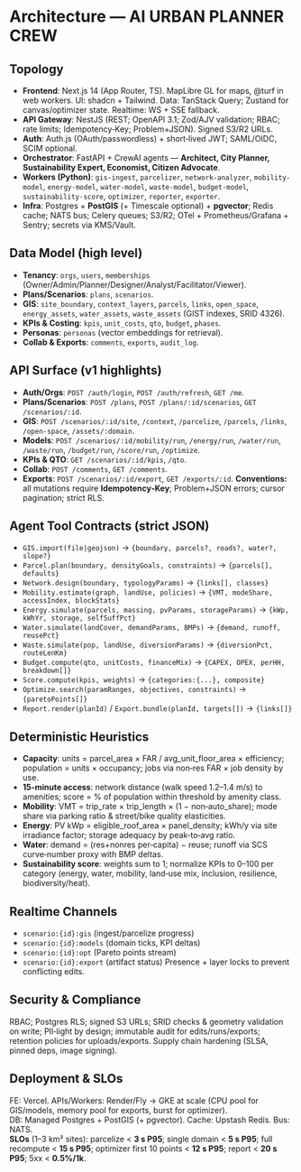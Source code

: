 # Architecture — AI URBAN PLANNER CREW

## Topology
- **Frontend**: Next.js 14 (App Router, TS). MapLibre GL for maps, @turf in web workers. UI: shadcn + Tailwind. Data: TanStack Query; Zustand for canvas/optimizer state. Realtime: WS + SSE fallback.
- **API Gateway**: NestJS (REST; OpenAPI 3.1; Zod/AJV validation; RBAC; rate limits; Idempotency‑Key; Problem+JSON). Signed S3/R2 URLs.
- **Auth**: Auth.js (OAuth/passwordless) + short‑lived JWT; SAML/OIDC, SCIM optional.
- **Orchestrator**: FastAPI + CrewAI agents — **Architect, City Planner, Sustainability Expert, Economist, Citizen Advocate**.
- **Workers (Python)**: `gis-ingest`, `parcelizer`, `network-analyzer`, `mobility-model`, `energy-model`, `water-model`, `waste-model`, `budget-model`, `sustainability-score`, `optimizer`, `reporter`, `exporter`.
- **Infra**: Postgres + **PostGIS** (+ Timescale optional) + **pgvector**; Redis cache; NATS bus; Celery queues; S3/R2; OTel + Prometheus/Grafana + Sentry; secrets via KMS/Vault.

## Data Model (high level)
- **Tenancy**: `orgs`, `users`, `memberships` (Owner/Admin/Planner/Designer/Analyst/Facilitator/Viewer).
- **Plans/Scenarios**: `plans`, `scenarios`.
- **GIS**: `site_boundary`, `context_layers`, `parcels`, `links`, `open_space`, `energy_assets`, `water_assets`, `waste_assets` (GIST indexes, SRID 4326).
- **KPIs & Costing**: `kpis`, `unit_costs`, `qto`, `budget`, `phases`.
- **Personas**: `personas` (vector embeddings for retrieval).
- **Collab & Exports**: `comments`, `exports`, `audit_log`.

## API Surface (v1 highlights)
- **Auth/Orgs**: `POST /auth/login`, `POST /auth/refresh`, `GET /me`.
- **Plans/Scenarios**: `POST /plans`, `POST /plans/:id/scenarios`, `GET /scenarios/:id`.
- **GIS**: `POST /scenarios/:id/site`, `/context`, `/parcelize`, `/parcels`, `/links`, `/open-space`, `/assets/:domain`.
- **Models**: `POST /scenarios/:id/mobility/run`, `/energy/run`, `/water/run`, `/waste/run`, `/budget/run`, `/score/run`, `/optimize`.
- **KPIs & QTO**: `GET /scenarios/:id/kpis`, `/qto`.
- **Collab**: `POST /comments`, `GET /comments`.
- **Exports**: `POST /scenarios/:id/export`, `GET /exports/:id`.
**Conventions:** all mutations require **Idempotency‑Key**; Problem+JSON errors; cursor pagination; strict RLS.

## Agent Tool Contracts (strict JSON)
- `GIS.import(file|geojson)` → `{boundary, parcels?, roads?, water?, slope?}`
- `Parcel.plan(boundary, densityGoals, constraints)` → `{parcels[], defaults}`
- `Network.design(boundary, typologyParams)` → `{links[], classes}`
- `Mobility.estimate(graph, landUse, policies)` → `{VMT, modeShare, accessIndex, blockStats}`
- `Energy.simulate(parcels, massing, pvParams, storageParams)` → `{kWp, kWhYr, storage, selfSuffPct}`
- `Water.simulate(landCover, demandParams, BMPs)` → `{demand, runoff, reusePct}`
- `Waste.simulate(pop, landUse, diversionParams)` → `{diversionPct, routeLenKm}`
- `Budget.compute(qto, unitCosts, financeMix)` → `{CAPEX, OPEX, perHH, breakdown[]}`
- `Score.compute(kpis, weights)` → `{categories:{...}, composite}`
- `Optimize.search(paramRanges, objectives, constraints)` → `{paretoPoints[]}`
- `Report.render(planId)` / `Export.bundle(planId, targets[])` → `{links[]}`

## Deterministic Heuristics
- **Capacity**: units = parcel_area × FAR / avg_unit_floor_area × efficiency; population = units × occupancy; jobs via non‑res FAR × job density by use.
- **15‑minute access**: network distance (walk speed 1.2–1.4 m/s) to amenities; score = % of population within threshold by amenity class.
- **Mobility**: VMT = trip_rate × trip_length × (1 − non‑auto_share); mode share via parking ratio & street/bike quality elasticities.
- **Energy**: PV kWp = eligible_roof_area × panel_density; kWh/y via site irradiance factor; storage adequacy by peak‑to‑avg ratio.
- **Water**: demand = (res+nonres per‑capita) − reuse; runoff via SCS curve‑number proxy with BMP deltas.
- **Sustainability score**: weights sum to 1; normalize KPIs to 0–100 per category (energy, water, mobility, land‑use mix, inclusion, resilience, biodiversity/heat).

## Realtime Channels
- `scenario:{id}:gis` (ingest/parcelize progress)
- `scenario:{id}:models` (domain ticks, KPI deltas)
- `scenario:{id}:opt` (Pareto points stream)
- `scenario:{id}:export` (artifact status)
Presence + layer locks to prevent conflicting edits.

## Security & Compliance
RBAC; Postgres RLS; signed S3 URLs; SRID checks & geometry validation on write; PII‑light by design; immutable audit for edits/runs/exports; retention policies for uploads/exports. Supply chain hardening (SLSA, pinned deps, image signing).

## Deployment & SLOs
FE: Vercel. APIs/Workers: Render/Fly → GKE at scale (CPU pool for GIS/models, memory pool for exports, burst for optimizer).  
DB: Managed Postgres + PostGIS (+ pgvector). Cache: Upstash Redis. Bus: NATS.  
**SLOs** (1–3 km² sites): parcelize < **3 s P95**; single domain < **5 s P95**; full recompute < **15 s P95**; optimizer first 10 points < **12 s P95**; report < **20 s P95**; 5xx < **0.5%/1k**.
